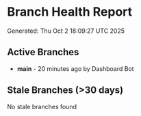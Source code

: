 # Branch Health Report
Generated: Thu Oct  2 18:09:27 UTC 2025

## Active Branches
- **main** - 20 minutes ago by Dashboard Bot

## Stale Branches (>30 days)
No stale branches found

